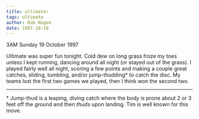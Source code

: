 ```yaml
---
title: ultimate!
tags: ultimate
author: Rob Nugen
date: 1997-10-18
---
```


<p class=date>3AM Sunday 19 October 1997</p>

<p>
Ultimate was super fun tonight.  Cold dew on long grass froze my toes unless I kept running, dancing around all night (or stayed out of the grass).  I played fairly well all night, scoring a few points and making a couple great catches, sliding, tumbling, and/or jump-thudding* to catch the disc.  My teams lost the first two games we played, then I think won the second two.
<p>
<hr>
<p>
* Jump-thud is a leaping, diving catch where the body is prone about 2 or 3 feet off the ground and then <em>thuds</em> upon landing.  Tim is well known for this move.
<p>
